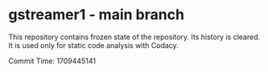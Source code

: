 # gstreamer1 - main branch

This repository contains frozen state of the repository.
Its history is cleared. It is used only for static code
analysis with Codacy.

Commit Time: 1709445141